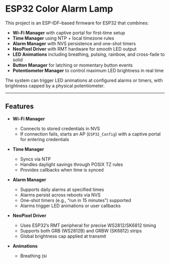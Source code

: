# ESP32 Color Alarm Lamp

This project is an ESP-IDF–based firmware for ESP32 that combines:

- **Wi-Fi Manager** with captive portal for first-time setup  
- **Time Manager** using NTP + local timezone rules  
- **Alarm Manager** with NVS persistence and one-shot timers  
- **NeoPixel Driver** with RMT hardware for smooth LED output  
- **LED Animations** including breathing, pulsing, rainbow, and cross-fade to solid  
- **Button Manager** for latching or momentary button events  
- **Potentiometer Manager** to control maximum LED brightness in real time  

The system can trigger LED animations at configured alarms or timers, with brightness capped by a physical potentiometer.

---

## Features

- **Wi-Fi Manager**
  - Connects to stored credentials in NVS
  - If connection fails, starts an AP (`ESP32_Config`) with a captive portal for entering credentials

- **Time Manager**
  - Syncs via NTP
  - Handles daylight savings through POSIX TZ rules
  - Provides callbacks when time is synced

- **Alarm Manager**
  - Supports daily alarms at specified times
  - Alarms persist across reboots via NVS
  - One-shot timers (e.g., “run in 15 minutes”) supported
  - Alarms trigger LED animations or user callbacks

- **NeoPixel Driver**
  - Uses ESP32’s RMT peripheral for precise WS2812/SK6812 timing
  - Supports both GRB (WS2812B) and GRBW (SK6812) strips
  - Global brightness cap applied at transmit

- **Animations**
  - Breathing (si
